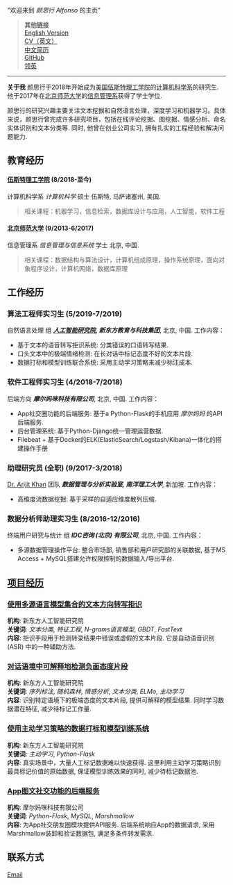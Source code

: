 "欢迎来到 *颜思行 Alfonso* 的主页"

> **其他链接**  
> [English Version](https://sixingyan.github.io/YAN-SIXING/)  
> [CV（英文）](https://github.com/SixingYan/YAN-SIXING/raw/master/source/CV_SixingYan.pdf)  
> [中文简历](https://github.com/SixingYan/YAN-SIXING/blob/master/source/CV_SixingYan.pdf)  
> [GitHub](https://github.com/SixingYan)  
> [领英](https://www.linkedin.com/in/sixing-yan/)  

- - - -

**关于我**
颜思行于2018年开始成为[美国伍斯特理工学院](https://www.wpi.edu/)的[计算机科学系](https://www.wpi.edu/academics/departments/computer-science)的研究生. 他于2017年在[北京师范大学](http://english.bnu.edu.cn/)的[信息管理系](http://www.sg.bnu.edu.cn/index.aspx)获得了学士学位.

颜思行的研究兴趣主要关注文本挖掘和自然语言处理，深度学习和机器学习。具体来说，颜思行曾完成许多研究项目，包括在线评论挖掘、图挖掘、情感分析、命名实体识别和文本分类等. 同时, 他曾在创业公司实习, 拥有扎实的工程经验和解决问题能力.

## **教育经历**
#### [**伍斯特理工学院**](https://www.wpi.edu/)  (8/2018-至今)
计算机科学系
*计算机科学* 硕士
伍斯特, 马萨诸塞州, 美国.
> 相关课程：机器学习，信息检索，数据库设计与应用，人工智能，软件工程  

#### [**北京师范大学**](http://www.bnu.edu.cn/)  (9/2013-6/2017)
信息管理系
*信息管理与信息系统* 学士
北京, 中国.
> 相关课程：数据结构与算法设计，计算机组成原理，操作系统原理，面向对象程序设计，计算机网络，数据库原理  

## **工作经历**
### 算法工程师实习生 (5/2019-7/2019)
自然语言处理 组
***[人工智能研究院](http://nair.xdf.cn/), 新东方教育与科技集团***, 北京, 中国.
工作内容：
* 基于文本的语音转写拒识系统: 分类错误的口语转写结果.
* 口头文本中的极端情绪检测: 在长对话中标记态度不好的文本片段.
* 数据打标和模型训练联合系统: 采用主动学习策略来减少标注成本.

### 软件工程师实习生 (4/2018-7/2018)
后端方向
***摩尔妈咪科技有限公司***, 北京, 中国.
工作内容：
* App社交圈功能的后端服务: 基于a Python-Flask的手机应用 *摩尔妈妈* 的API后端服务.
* 后台管理系统: 基于Python-Django统一管理运营数据.
* Filebeat + 基于Docker的ELK(ElasticSearch/Logstash/Kibana)一体化的搭建操作手册

### 助理研究员 (全职) (9/2017-3/2018)
[Dr. Arijit Khan](https://www.ntu.edu.sg/home/arijit.khan/) 团队
***数据管理与分析实验室, 南洋理工大学***, 新加坡.
工作内容：
* 高维度流数据挖掘: 基于采样的自适应维度散列压缩.
### 数据分析师助理实习生 (8/2016-12/2016)
终端用户研究与统计 组
***IDC咨询 (北京) 有限公司***, 北京, 中国.
工作内容：
* 多源数据管理操作平台: 整合市场部, 销售部和用户研究部的关联数据, 基于MS Access + MySQL搭建允许权限控制的数据输入/导出平台.

## [**项目经历**](https://sixingyan.github.io/YAN-SIXING/)

### [使用多源语言模型集合的文本方向转写拒识](https://sixingyan.github.io/YAN-SIXING/)
**机构**: 新东方人工智能研究院  
**关键词**: *文本分类*, *特征工程*, *N-grams语言模型*, *GBDT*, *FastText*  
**内容**: 拒识手段用于检测转录结果中错误或虚假的文本片段. 它是自动语音识别 (ASR) 中的一种辅助方法.  

### [对话语境中可解释地检测负面态度片段](https://sixingyan.github.io/YAN-SIXING/)
**机构**: 新东方人工智能研究院  
**关键词**: *序列标注*, *随机森林*, *情感分析*, *文本分类*, *ELMo*, *主动学习*  
**内容**: 识别特定语境下的极端态度的文本片段, 提供可解释的模型结果. 同时学习数据潜在特征, 减少待标记工作量.


### [使用主动学习策略的数据打标和模型训练系统](https://sixingyan.github.io/YAN-SIXING/)
**机构**: 新东方人工智能研究院   
**关键词**: *主动学习*, *Python-Flask*    
**内容**: 真实场景中，大量人工标记数据难以快速获得. 这里利用主动学习策略识别最具标记价值的原始数据, 保证模型训练效果的同时, 减少待标记数据池.   


### [App图文社交功能的后端服务](https://sixingyan.github.io/YAN-SIXING/)
**机构**: 摩尔妈咪科技有限公司   
**关键词**: *Python-Flask*, *MySQL*, *Marshmallow*   
**内容**: 为App社交朋友圈模块提供API服务. 后端系统响应App的数据请求, 采用Marshmallow装卸和验证数据包, 满足多条件转发需求.     


## 联系方式
[Email](plutoyem@outlook.com)